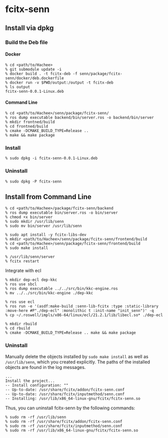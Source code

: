 # fcitx-senn

## Install via dpkg

### Build the Deb file

#### Docker

```
% cd <path/to/Hachee>
% git submodule update -i
% docker build . -t fcitx-deb -f senn/package/fcitx-senn/docker/deb.dockerfile
% docker run -v $PWD/output:/output -t fcitx-deb
% ls output
fcitx-senn-0.0.1-Linux.deb
```

#### Command Line

```
% cd <path/to/Hachee>/senn/package/fcitx-senn/
% ros dump executable backend/bin/server.ros -o backend/bin/server
% mkdir frontned/build
% cd frontned/build
% cmake -DCMAKE_BUILD_TYPE=Release ..
% make && make package
```

### Install

```
% sudo dpkg -i fcitx-senn-0.0.1-Linux.deb
```

### Uninstall

```
% sudo dpkg -P fcitx-senn
```

## Install from Command Line

```
% cd <path/to/Hachee>/package/fcitx-senn/backend
% ros dump executable bin/server.ros -o bin/server
% chmod +x bin/server
% sudo mkdir /usr/lib/senn
% sudo mv bin/server /usr/lib/senn

% sudo apt install -y fcitx-libs-dev
% mkdir <path/to/Hachee>/senn/package/fcitx-senn/frontend/build
% cd <path/to/Hachee>/senn/package/fcitx-senn/frontend/build
% sudo make install

% /usr/lib/senn/server
% fcitx restart
```

Integrate with ecl

```
% mkdir dep-ecl dep-kkc
% ros use sbcl
% ros dump executable ../../src/bin/kkc-engine.ros
% mv ../../src/bin/kkc-engine ./dep-kkc

% ros use ecl
% ros run -e '(asdf:make-build :senn-lib-fcitx :type :static-library :move-here #P"./dep-ecl" :monolithic t :init-name "init_senn")' -q
% cp ~/.roswell/impls/x86-64/linux/ecl/21.2.1/lib/libecl.so* ./dep-ecl

% mkdir rbuild
% cd rbuild
% cmake -DCMAKE_BUILD_TYPE=Release .. make && make package
```

### Uninstall

Manually delete the objects installed by `sudo make install` as well as `/usr/lib/senn`, which you created explicitly.
The paths of the installed objects are found in the log messages.

```
...
Install the project...
-- Install configuration: ""
-- Up-to-date: /usr/share/fcitx/addon/fcitx-senn.conf
-- Up-to-date: /usr/share/fcitx/inputmethod/senn.conf
-- Installing: /usr/lib/x86_64-linux-gnu/fcitx/fcitx-senn.so
```

Thus, you can uninstall fcitx-senn by the following commands:

```
% sudo rm -rf /usr/lib/senn
% sudo rm -rf /usr/share/fcitx/addon/fcitx-senn.conf
% sudo rm -rf /usr/share/fcitx/inputmethod/senn.conf
% sudo rm -rf /usr/lib/x86_64-linux-gnu/fcitx/fcitx-senn.so
```

